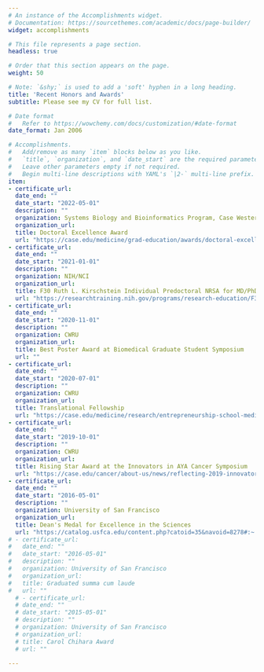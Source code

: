 ```yaml
---
# An instance of the Accomplishments widget.
# Documentation: https://sourcethemes.com/academic/docs/page-builder/
widget: accomplishments

# This file represents a page section.
headless: true

# Order that this section appears on the page.
weight: 50

# Note: `&shy;` is used to add a 'soft' hyphen in a long heading.
title: 'Recent Honors and Awards'
subtitle: Please see my CV for full list.

# Date format
#   Refer to https://wowchemy.com/docs/customization/#date-format
date_format: Jan 2006

# Accomplishments.
#   Add/remove as many `item` blocks below as you like.
#   `title`, `organization`, and `date_start` are the required parameters.
#   Leave other parameters empty if not required.
#   Begin multi-line descriptions with YAML's `|2-` multi-line prefix.
item:
- certificate_url:  
  date_end: ""
  date_start: "2022-05-01"
  description: ""
  organization: Systems Biology and Bioinformatics Program, Case Western Reserve University
  organization_url:  
  title: Doctoral Excellence Award
  url: "https://case.edu/medicine/grad-education/awards/doctoral-excellence-award"
- certificate_url:  
  date_end: ""
  date_start: "2021-01-01"
  description: ""
  organization: NIH/NCI
  organization_url:  
  title: F30 Ruth L. Kirschstein Individual Predoctoral NRSA for MD/PhD and other Dual Degree Fellowships
  url: "https://researchtraining.nih.gov/programs/research-education/F30"
- certificate_url:  
  date_end: ""
  date_start: "2020-11-01"
  description: ""
  organization: CWRU
  organization_url:  
  title: Best Poster Award at Biomedical Graduate Student Symposium
  url: ""
- certificate_url:  
  date_end: ""
  date_start: "2020-07-01"
  description: ""
  organization: CWRU
  organization_url:  
  title: Translational Fellowship
  url: "https://case.edu/medicine/research/entrepreneurship-school-medicine/translation-fellows-program/2020-2021-tfp-fellows"
- certificate_url:  
  date_end: ""
  date_start: "2019-10-01"
  description: ""
  organization: CWRU
  organization_url:  
  title: Rising Star Award at the Innovators in AYA Cancer Symposium
  url: "https://case.edu/cancer/about-us/news/reflecting-2019-innovators-aya-cancer-symposium"
- certificate_url:  
  date_end: ""
  date_start: "2016-05-01"
  description: ""
  organization: University of San Francisco
  organization_url:  
  title: Dean's Medal for Excellence in the Sciences
  url: "https://catalog.usfca.edu/content.php?catoid=35&navoid=8278#:~:text=The%20Dean's%20Medal%20for%20Excellence%20in%20the%20Sciences,Francisco%2C%20its%20mission%20and%20goals."
# - certificate_url:  
#   date_end: ""
#   date_start: "2016-05-01"
#   description: ""
#   organization: University of San Francisco
#   organization_url:  
#   title: Graduated summa cum laude
#   url: ""
  # - certificate_url:  
  # date_end: ""
  # date_start: "2015-05-01"
  # description: ""
  # organization: University of San Francisco
  # organization_url:  
  # title: Carol Chihara Award
  # url: ""

---
```

